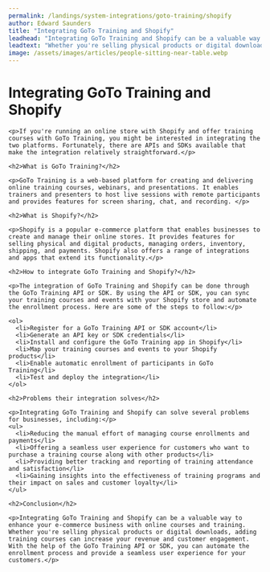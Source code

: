 ```yaml
---
permalink: /landings/system-integrations/goto-training/shopify
author: Edward Saunders
title: "Integrating GoTo Training and Shopify"
leadhead: "Integrating GoTo Training and Shopify can be a valuable way to enhance your e-commerce business with online courses and training"
leadtext: "Whether you're selling physical products or digital downloads, adding training courses can increase your revenue and customer engagement. With the help of the GoTo Training API or SDK, you can automate the enrollment process and provide a seamless user experience for your customers."
image: /assets/images/articles/people-sitting-near-table.webp
---
```

<div class="arttext">    <h1>Integrating GoTo Training and Shopify</h1>

    <p>If you're running an online store with Shopify and offer training courses with GoTo Training, you might be interested in integrating the two platforms. Fortunately, there are APIs and SDKs available that make the integration relatively straightforward.</p>

    <h2>What is GoTo Training?</h2>

    <p>GoTo Training is a web-based platform for creating and delivering online training courses, webinars, and presentations. It enables trainers and presenters to host live sessions with remote participants and provides features for screen sharing, chat, and recording. </p>

    <h2>What is Shopify?</h2>

    <p>Shopify is a popular e-commerce platform that enables businesses to create and manage their online stores. It provides features for selling physical and digital products, managing orders, inventory, shipping, and payments. Shopify also offers a range of integrations and apps that extend its functionality.</p>

    <h2>How to integrate GoTo Training and Shopify?</h2>

    <p>The integration of GoTo Training and Shopify can be done through the GoTo Training API or SDK. By using the API or SDK, you can sync your training courses and events with your Shopify store and automate the enrollment process. Here are some of the steps to follow:</p>

    <ol>
      <li>Register for a GoTo Training API or SDK account</li>
      <li>Generate an API key or SDK credentials</li>
      <li>Install and configure the GoTo Training app in Shopify</li>
      <li>Map your training courses and events to your Shopify products</li>
      <li>Enable automatic enrollment of participants in GoTo Training</li>
      <li>Test and deploy the integration</li>
    </ol>

    <h2>Problems their integration solves</h2>

    <p>Integrating GoTo Training and Shopify can solve several problems for businesses, including:</p>
    <ul>
      <li>Reducing the manual effort of managing course enrollments and payments</li>
      <li>Offering a seamless user experience for customers who want to purchase a training course along with other products</li>
      <li>Providing better tracking and reporting of training attendance and satisfaction</li>
      <li>Gaining insights into the effectiveness of training programs and their impact on sales and customer loyalty</li>
    </ul>

    <h2>Conclusion</h2>

    <p>Integrating GoTo Training and Shopify can be a valuable way to enhance your e-commerce business with online courses and training. Whether you're selling physical products or digital downloads, adding training courses can increase your revenue and customer engagement. With the help of the GoTo Training API or SDK, you can automate the enrollment process and provide a seamless user experience for your customers.</p>

</div>